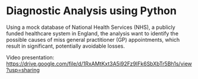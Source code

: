 # Diagnostic Analysis using Python

Using a mock database of National Health Services (NHS), a publicly funded healthcare system in England, the analysis want to identify the possible causes of miss general practitioner (GP) appointments, which result in significant, potentially avoidable losses.

Video presentation: https://drive.google.com/file/d/1RxAMtKxt3A5i92Fz9IFk6SbXbTr5Bh1s/view?usp=sharing
